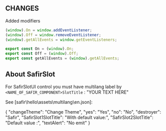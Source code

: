 
## CHANGES

Added modifiers 
```js
(window).On = window.addEventListener;
(window).Off = window.removeEventListener;
(window).getAllEvents = window.getEventListeners;

export const On = (window).On;
export const Off = (window).Off;
export const getAllEvents = (window).getAllEvents;
```



## About SafirSlot

For SafirSlotUI control you must have multilang label by
`<NAME_OF_SAFIR_COMPONENT>SlotTitle` : "YOUR TEXT HERE"

See [safir\hello\assets\multilang\en.json]:

{
  "changeTheme": "Change Theme",
  "yes": "Yes",
  "no": "No",
  "destroyer": "Safir",
  "SafirSlot1SlotTitle": "With default value:",
  "SafirSlot2SlotTitle": "Default value :",
  "textAlert": "No emit"
}
